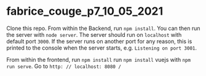 # fabrice_couge_p7_10_05_2021
Clone this repo.
From within the Backend, run `npm install`. 
You can then run the server with `node server`. 
The server should run on `localhost` with default port `3000`.
If the server runs on another port for any reason, this is printed to the
console when the server starts, e.g. `Listening on port 3001`.

From within the frontend, run `npm install`
run `npm install` vuejs with `npm run serve`.
Go to `http: // localhost: 8080 /`
